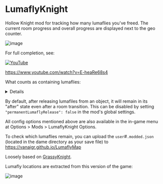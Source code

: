 # LumaflyKnight

Hollow Knight mod for tracking how many lumaflies you've freed. The current room progress and overall progress are displayed next to the geo counter.

![image](https://github.com/user-attachments/assets/0066f7fc-a0e9-40d9-a3bf-371471221768)

For full completion, see:

[![YouTube](https://github.com/user-attachments/assets/4d67781d-aaa2-41f8-b4f7-d94519f67b99)](https://www.youtube.com/watch?v=E-heaRe68s4)

https://www.youtube.com/watch?v=E-heaRe68s4

What counts as containing lumaflies:

<details>

- Poles, lamps, etc.
- Husk miners (including Myla).
- Crystallised husks (if `countZombieBeamMiners` is set).
- Empty Junk Pit chest.
- Watcher Knights chandelier (if `countChandelier` is set).
- The lamp on a breakable wall before Watcher Knights chandelier (if `countChandelier` is set).
- Ascending the Seer (if `countSeerAssension` is set).

Crystallised husks, the Watcher Knights chandelier and wall contain but don't release lumaflies.
By default, the mod counts them and adds lumafly release animations. If you want to disable animations
set `spawnLumaflies` to false. If you don't want to count husks etc., set their flag to false.

</details>

By default, after releasing lumafiles from an object, it will remain in its "after" state even after a room transition.
This can be disabled by setting `"permanentLumaflyRelease": false` in the mod's global settings.

All config options mentioned above are also available in the in-game menu at Options > Mods > LumaflyKnight Options.

To check which lumaflies remain, you can upload the `user`#`.modded.json` (located in the dame directory as your save file) to https://vanaigr.github.io/LumaflyMap

Loosely based on [GrassyKnight](https://github.com/itsjohncs/GrassyKnight).

Lumafly locations are extracted from this version of the game:

![image](https://github.com/user-attachments/assets/641d3c8f-6cd8-40ea-b99c-a8ce0aeb5055)
